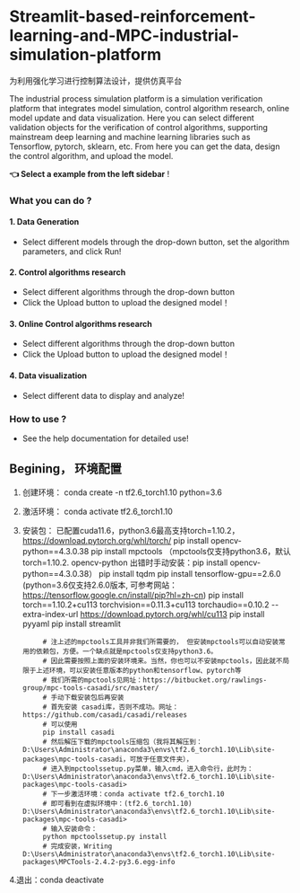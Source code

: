 # Streamlit-based-reinforcement-learning-and-MPC-industrial-simulation-platform
为利用强化学习进行控制算法设计，提供仿真平台

The industrial process simulation platform is a simulation verification platform that integrates model simulation, 
control algorithm research, online model update and data visualization. 
Here you can select different validation objects for the verification of control algorithms, 
supporting mainstream deep learning and machine learning libraries such as Tensorflow, pytorch, sklearn, etc. 
From here you can get the data, design the control algorithm, and upload the model. 

**👈 Select a example from the left sidebar** !

### What you can do ?

#### 1. Data Generation
- Select different models through the drop-down button, set the algorithm parameters, and click Run!

#### 2. Control algorithms research
- Select different algorithms through the drop-down button
- Click the Upload button to upload the designed model！

#### 3. Online Control algorithms research
- Select different algorithms through the drop-down button
- Click the Upload button to upload the designed model！

#### 4. Data visualization
- Select different data to display and analyze!

### How to use ?
- See the help documentation for detailed use!


## Begining，  环境配置

1. 创建环境： conda create -n tf2.6_torch1.10 python=3.6
2. 激活环境： conda activate tf2.6_torch1.10
3. 安装包：  已配置cuda11.6，python3.6最高支持torch=1.10.2，https://download.pytorch.org/whl/torch/
            pip install opencv-python==4.3.0.38
            pip install mpctools （mpctools仅支持python3.6，默认torch=1.10.2. opencv-python 出错时手动安装：pip install opencv-python==4.3.0.38）
            pip install tqdm
            pip install tensorflow-gpu==2.6.0  (python=3.6仅支持2.6.0版本, 可参考网站：https://tensorflow.google.cn/install/pip?hl=zh-cn)
            pip install torch==1.10.2+cu113 torchvision==0.11.3+cu113 torchaudio==0.10.2 --extra-index-url https://download.pytorch.org/whl/cu113
            pip install pyyaml
            pip install streamlit

            # 注上述的mpctools工具并非我们所需要的， 但安装mpctools可以自动安装常用的依赖包，方便。一个缺点就是mpctools仅支持python3.6。
            # 因此需要按照上面的安装环境来。当然，你也可以不安装mpctools，因此就不局限于上述环境，可以安装任意版本的python和tensorflow、pytorch等
            # 我们所需的mpctools见网址：https://bitbucket.org/rawlings-group/mpc-tools-casadi/src/master/
            # 手动下载安装包后再安装
            # 首先安装 casadi库，否则不成功。网址：https://github.com/casadi/casadi/releases
            # 可以使用
            pip install casadi
            # 然后解压下载的mpctools压缩包（我将其解压到：D:\Users\Administrator\anaconda3\envs\tf2.6_torch1.10\Lib\site-packages\mpc-tools-casadi，可放于任意文件夹），
            # 进入到mpctoolssetup.py菜单，输入cmd，进入命令行，此时为：D:\Users\Administrator\anaconda3\envs\tf2.6_torch1.10\Lib\site-packages\mpc-tools-casadi>
            # 下一步激活环境：conda activate tf2.6_torch1.10
            # 即可看到在虚拟环境中：(tf2.6_torch1.10) D:\Users\Administrator\anaconda3\envs\tf2.6_torch1.10\Lib\site-packages\mpc-tools-casadi>
            # 输入安装命令：
            python mpctoolssetup.py install
            # 完成安装，Writing D:\Users\Administrator\anaconda3\envs\tf2.6_torch1.10\Lib\site-packages\MPCTools-2.4.2-py3.6.egg-info

4.退出：conda deactivate
